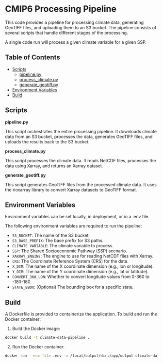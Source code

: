 # CMIP6 Processing Pipeline

This code provides a pipeline for processing climate data, generating GeoTIFF files, and uploading them to an S3 bucket. The pipeline consists of several scripts that handle different stages of the processing.

A single code run will process a given climate variable for a given SSP.

## Table of Contents

- [Scripts](#scripts)
    - [pipeline.py](#pipelinepy)
    - [process_climate.py](#process_climatepy)
    - [generate_geotiff.py](#generate_geotiffpy)
- [Environment Variables](#environment-variables)
- [Build](#build)

## Scripts

**pipeline.py**

This script orchestrates the entire processing pipeline. It downloads climate data from an S3 bucket, processes the data, generates GeoTIFF files, and uploads the results back to the S3 bucket.

**process_climate.py**

This script processes the climate data. It reads NetCDF files, processes the data using Xarray, and returns an Xarray dataset.

**generate_geotiff.py**

This script generates GeoTIFF files from the processed climate data. It uses the rioxarray library to convert Xarray datasets to GeoTIFF format.

## Environment Variables
Environment variables can be set locally, in deployment, or in a .env file.

The following environment variables are required to run the pipeline:

- `S3_BUCKET`: The name of the S3 bucket.
- `S3_BASE_PREFIX`: The base prefix for S3 paths.
- `CLIMATE_VARIABLE`: The climate variable to process.
- `SSP`: The Shared Socioeconomic Pathway (SSP) scenario.
- `XARRAY_ENGINE`: The engine to use for reading NetCDF files with Xarray.
- `CRS`: The Coordinate Reference System (CRS) for the data.
- `X_DIM`: The name of the X coordinate dimension (e.g., lon or longitude).
- `Y_DIM`: The name of the Y coordinate dimension (e.g., lat or latitude).
- `CONVERT_360_LON`: Whether to convert longitude values from 0-360 to -180-180.
- `STATE_BBOX`: (Optional) The bounding box for a specific state.

## Build

A Dockerfile is provided to containerize the application. To build and run the Docker container:

1. Build the Docker image:
```bash
docker build -t climate-data-pipeline .
```

2. Run the Docker container:
```bash
docker run --env-file .env -v /local/output/dir:/app/output climate-data-pipeline
```